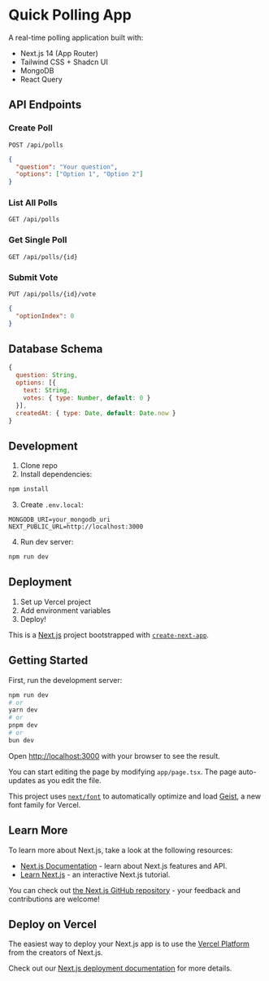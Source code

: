 # Quick Polling App

A real-time polling application built with:

- Next.js 14 (App Router)
- Tailwind CSS + Shadcn UI
- MongoDB
- React Query

## API Endpoints

### Create Poll

`POST /api/polls`

```json
{
  "question": "Your question",
  "options": ["Option 1", "Option 2"]
}
```

### List All Polls

`GET /api/polls`

### Get Single Poll

`GET /api/polls/{id}`

### Submit Vote

`PUT /api/polls/{id}/vote`

```json
{
  "optionIndex": 0
}
```

## Database Schema

```javascript
{
  question: String,
  options: [{
    text: String,
    votes: { type: Number, default: 0 }
  }],
  createdAt: { type: Date, default: Date.now }
}
```

## Development

1. Clone repo
2. Install dependencies:

```bash
npm install
```

3. Create `.env.local`:

```env
MONGODB_URI=your_mongodb_uri
NEXT_PUBLIC_URL=http://localhost:3000
```

4. Run dev server:

```bash
npm run dev
```

## Deployment

1. Set up Vercel project
2. Add environment variables
3. Deploy!

This is a [Next.js](https://nextjs.org) project bootstrapped with [`create-next-app`](https://nextjs.org/docs/app/api-reference/cli/create-next-app).

## Getting Started

First, run the development server:

```bash
npm run dev
# or
yarn dev
# or
pnpm dev
# or
bun dev
```

Open [http://localhost:3000](http://localhost:3000) with your browser to see the result.

You can start editing the page by modifying `app/page.tsx`. The page auto-updates as you edit the file.

This project uses [`next/font`](https://nextjs.org/docs/app/building-your-application/optimizing/fonts) to automatically optimize and load [Geist](https://vercel.com/font), a new font family for Vercel.

## Learn More

To learn more about Next.js, take a look at the following resources:

- [Next.js Documentation](https://nextjs.org/docs) - learn about Next.js features and API.
- [Learn Next.js](https://nextjs.org/learn) - an interactive Next.js tutorial.

You can check out [the Next.js GitHub repository](https://github.com/vercel/next.js) - your feedback and contributions are welcome!

## Deploy on Vercel

The easiest way to deploy your Next.js app is to use the [Vercel Platform](https://vercel.com/new?utm_medium=default-template&filter=next.js&utm_source=create-next-app&utm_campaign=create-next-app-readme) from the creators of Next.js.

Check out our [Next.js deployment documentation](https://nextjs.org/docs/app/building-your-application/deploying) for more details.
